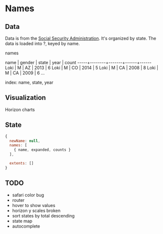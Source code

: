 Names
=====

Data
----
Data is from the [Social Security Administration][1]. It's organized by state.
The data is loaded into ?, keyed by name.

names

name | gender | state | year | count
-----+--------+-------+------+------
Loki | M      | AZ    | 2013 | 6
Loki | M      | CO    | 2014 | 5
Loki | M      | CA    | 2008 | 8
Loki | M      | CA    | 2009 | 6
...

index: name, state, year

[1]: https://www.ssa.gov/oact/babynames/limits.html

Visualization
-------------
Horizon charts

State
-----
```javascript
{
  newName: null,
  names: [
    { name, expanded, counts }
  ],

  extents: []
}
```

TODO
----
- safari color bug
- router
- hover to show values
- horizon y scales broken
- sort states by total descending
- state map
- autocomplete
